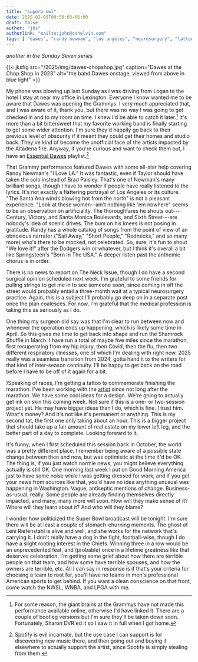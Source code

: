 ```yaml
---
title: "superb owl"
date: 2025-02-09T09:58:03-06:00
draft: false
author: "jks"
authorlink: "mailto:john@scholvin.com"
tags: [ "dawes", "randy newman", "los angeles", "neurosurgery", "tattoos", "politics", "sports", "running" ]
---
```


_another in the Sunday Seven series_

{{< jksfig src="/2025/img/dawes-chopshop.jpg" caption="Dawes at the Chop Shop in 2023" alt="the band Dawes onstage, viewed from above in blue light" >}}

<a name="one"></a>My phone was blowing up last Sunday as I was driving from Logan to the hotel I stay at near my office in Lexington. Everyone I know wanted me to be aware that Dawes was opening the Grammys. I very much appreciated that, and I was aware of it, thank you, but there was no way I was going to get checked in and to my room on time. I knew I'd be able to catch it later.[^1] It's more than a bit bittersweet that my favorite working band is finally starting to get some wider attention. I'm sure they'd happily go back to their previous level of obscurity if it meant they could get their homes and studio back. They've kind of become the unofficial face of the artists impacted by the Altadena fire. Anyway, if you're curious and want to check them out, I have an [Essential Dawes](https://open.spotify.com/playlist/6ONJtfgX8qgdCy0Y28oOEh) playlist.[^2]

<a name="two"></a>That Grammy performance featured Dawes with some all-star help covering Randy Newman's "I Love LA." It was fantastic, even if Taylor should have taken the solo instead of Brad Paisley. That's one of Newman's many brilliant songs, though I have to wonder if people have really listened to the lyrics. It's not exactly a flattering portrayal of Los Angeles or its culture. "The Santa Ana winds blowing hot from the north" is not a pleasant experience. "Look at these women--ain't nothing like 'em nowhere" seems to be an observation on artificiality. The thoroughfares he shouts out---Century, Victory, and Santa Monica Boulevards, and Sixth Street---are nobody's idea of scenic drives. The bum on his knees is not posing in gratitude. Randy has a whole catalog of songs from the point of view of an obnoxious narrator ("Sail Away," "Short People," "Rednecks," and so many more)  who's there to be mocked, not celebrated. So, sure, it's fun to shout "We love it!" after the Dodgers win or whatever, but I think it's overall a bit like Springsteen's "Born In The USA." A deeper listen past the anthemic chorus is in order.

<a name="three"></a>There is no news to report on The Neck Issue, though I do have a second surgical opinion scheduled next week. I'm grateful to some friends for pulling strings to get me in to see someone soon, since coming in off the street would probably entail a three-month wait at a typical neurosurgery practice. Again, this is a subject I'll probably go deep on in a separate post once the plan coalesces. For now, I'm grateful that the medical profession is taking this as seriously as I do.

<a name="four"></a>One thing my surgeon did say was that I'm clear to run between now and whenever the operation ends up happening, which is likely some time in April. So this gives me time to get back into shape and run the Shamrock Shuffle in March. I have run a total of maybe five miles since the marathon, first recuperating from my hip injury, then Covid, then the flu, then two different respiratory illnesses, one of which I'm dealing with right now. 2025 really was a seamless transition from 2024, gotta hand it to the writers for that kind of inter-season continuity. I'll be happy to get back on the road before I have to be off of it again for a bit.

<a name="five"></a>)Speaking of races, I'm getting a tattoo to commemorate finishing the marathon. I've been working with the [artist](https://www.instagram.com/har_wars_tattoo/) since not long after the marathon. We have some cool ideas for a design. We're going to actually get ink on skin this coming week. Not sure if this is a one- or two-session project yet. He may have bigger ideas than I do, which is fine. I trust him. What's money? And it's not like it's permanent or anything. This is my second tat, the first one only taking about an hour. This is a bigger project that should take up a fair amount of real estate on my lower left leg, and the better part of a day to complete. Looking forward to it.

<a name="six"></a>It's funny, when I first scheduled this session back in October, the world was a pretty different place. I remember being aware of a possible state change between then and now, but was optimistic at the time it'd be OK. The thing is, if you just watch normie news, you might believe everything actually is still OK. One morning last week I put on Good Morning America just to have some noise while I was getting dressed for work, and if you get your news from sources like that, you'd have no idea anything unusual was happening in Washington. Vague, antiseptic mentions of change. Business-as-usual, really. Some people are already finding themselves directly impacted, and many, many more will soon. How will they make sense of it? Where will they learn about it? And who will they blame?

<a name="seven"></a>I wonder how politicized the Super Bowl broadcast will be tonight. I'm sure there will be at least a couple of stomach-churning moments. The ghost of Leni Riefenstahl is alive and well, and she works for the network that's carrying it. I don't really have a dog in the fight, football-wise, though I do have a slight rooting interest in the Chiefs. Winning three in a row would be an unprecedented feat, and (probable) once in a lifetime greatness like that deserves celebration. I'm getting some grief about how there are terrible people on that team, and how some have terrible spouses, and how the owners are terrible, etc. All I can say in response is if that's your criteria for choosing a team to root for, you'll have no teams in men's professional American sports to get behind. If you want a clean conscience on that front, come watch the NWSL, WNBA, and LPGA with me.

[^1]: For some reason, the giant brains at the Grammys have not made this performance available online, otherwise I'd have linked it. There are a couple of bootleg versions but I'm sure they'll be taken down soon. Fortunately, Sharon DVR'ed it so I saw it in full when I got home.
[^2]: Spotify is evil incarnate, but the use case I can support is for discovering new music there, and then going out and buying it elsewhere to actually support the artist, since Spotify is simply stealing from them.
